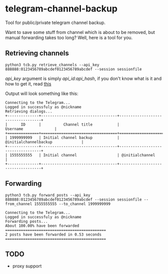 # telegram-channel-backup
Tool for public/private telegram channel backup.

Want to save some stuff from channel which is about to be removed, but manual forwarding takes too long?
Well, here is a tool for you.

## Retrieving channels

```
python3 tcb.py retrieve_channels --api_key 888888:0123456789abcdef0123456789abcdef --session sessionfile
```

*api_key* argument is simply *api_id:api_hash*, if you don't know what is it and how to get it, read [this](https://core.telegram.org/api/obtaining_api_id)

Output will look something like this:

```
Connecting to the Telegram...
Logged in successfuly as @nickname
Retrieving dialogs...
+--------------+----------------------------------+-----------------------------------+
|      ID      |          Channel title           |             Username              |
+==============+==================================+===================================+
| 1999999999   | Initial channel backup           | @initialchannelbackup             |
+--------------+----------------------------------+-----------------------------------+
| 1555555555   | Initial channel                  | @initialchannel                   |
+--------------+----------------------------------+-----------------------------------+
```

## Forwarding

```
python3 tcb.py forward_posts --api_key 888888:0123456789abcdef0123456789abcdef --session sessionfile --from_channel 1555555555 --to_channel 1999999999
```

```
Connecting to the Telegram...
Logged in successfuly as @nickname
Forwarding posts...
About 100.00% have been forwarded
=============================================
2 posts have been forwarded in 0.53 seconds
=============================================
```

## TODO

* proxy support
